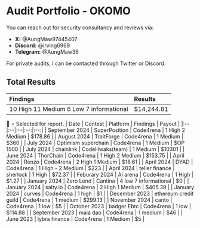 # Audit Portfolio - OKOMO

You can reach out for security consultancy and reviews via:

- **X:** @AungMaw97445407
- **Discord:** @irving6969
- **Telegram:** @AungMaw36

For private audits, I can be contacted through Twitter or Discord. 

## Total Results


| Findings             | Results    | 
|:-------------------|:-------------|
| 10 High 11 Medium 6 Low 7 informational | $14,244.81|

🥇 = Selected for report.
| Date | Contest | Platform | Findings | Payout |
|:--|:--|:--|:--:|:--:|
| September 2024 | SuperPosition | Code4rena | 1 High 2 Medium | $178.86 |
| August 2024 | TraitForge | Code4rena | 1 Medium | $360 |
| July 2024 | Optimism superchain | Code4rena | 1 Medium | $OP 1500 |
| July 2024 | chainlink | CodeHwaks(team) | 1 Medium | $10301 |
| June 2024 | ThorChain | Code4rena | 1 High 2 Medium | $153.75 |
| April 2024 | Renzo | Code4rena | 2 High 1 Medium | $18.61 |
| April 2024 | DYAD | Code4rena | 1 High - 2 Medium | $223 |
| April 2024 | teller finance | sherlock | 1 High | $72.37 |
| Feburary 2024 | Ai arena | Code4rena | 1 High | $1.27 |
| January 2024 | Zero Lend | Cantina | 4 low 7 informational | $0 |
| January 2024 | salty.io | Code4rena | 2 High 1 Medium | $405.39 |
| January 2024 | curves | Code4rena | 1 high | $1 |
| December 2023 | ethereum credit guild | Code4rena | 1 medium | $299.13 |
| November 2024 | canto | Code4rena | 1 low | $5 |
| October 2023 | badger Ebtc | Code4rena | 1 low | $114.88 |
| September 2023 | maia dao | Code4rena | 1 medium | $46 |
| June 2023 | lybra finance | Code4rena | 1 Medium | $5 |
